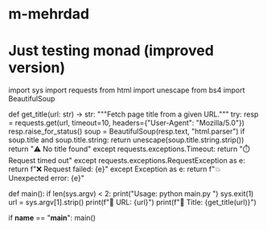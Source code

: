 # m-mehrdad
# Just testing monad (improved version)

import sys 
import requests
from html import unescape
from bs4 import BeautifulSoup

def get_title(url: str) -> str:
    """Fetch page title from a given URL."""
    try:
        resp = requests.get(url, timeout=10, headers={"User-Agent": "Mozilla/5.0"})
        resp.raise_for_status()
        soup = BeautifulSoup(resp.text, "html.parser")
        if soup.title and soup.title.string:
            return unescape(soup.title.string.strip())
        return "⚠️ No title found"
    except requests.exceptions.Timeout:
        return "⏱️ Request timed out"
    except requests.exceptions.RequestException as e:
        return f"❌ Request failed: {e}"
    except Exception as e:
        return f"💥 Unexpected error: {e}"

def main():
    if len(sys.argv) < 2:
        print("Usage: python main.py <url>")
        sys.exit(1)
    url = sys.argv[1].strip()
    print(f"🔗 URL: {url}")
    print(f"📑 Title: {get_title(url)}")

if __name__ == "__main__":
    main()
